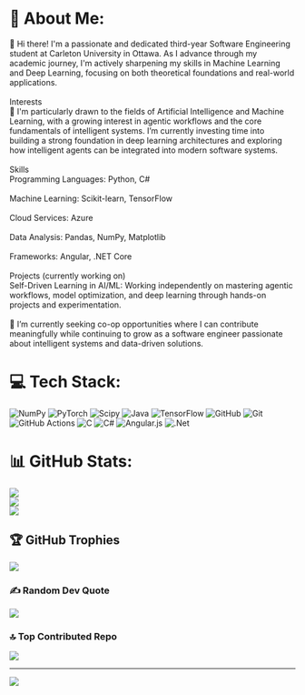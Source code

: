 # 💫 About Me:
👋 Hi there! I'm a passionate and dedicated third-year Software Engineering student at Carleton University in Ottawa. As I advance through my academic journey, I'm actively sharpening my skills in Machine Learning and Deep Learning, focusing on both theoretical foundations and real-world applications.<br><br>Interests<br>🌟 I'm particularly drawn to the fields of Artificial Intelligence and Machine Learning, with a growing interest in agentic workflows and the core fundamentals of intelligent systems. I’m currently investing time into building a strong foundation in deep learning architectures and exploring how intelligent agents can be integrated into modern software systems.<br><br>Skills<br>Programming Languages: Python, C#<br><br>Machine Learning: Scikit-learn, TensorFlow<br><br>Cloud Services: Azure<br><br>Data Analysis: Pandas, NumPy, Matplotlib<br><br>Frameworks: Angular, .NET Core<br><br>Projects (currently working on)<br>Self-Driven Learning in AI/ML: Working independently on mastering agentic workflows, model optimization, and deep learning through hands-on projects and experimentation.<br><br>💼 I’m currently seeking co-op opportunities where I can contribute meaningfully while continuing to grow as a software engineer passionate about intelligent systems and data-driven solutions.


# 💻 Tech Stack:
![NumPy](https://img.shields.io/badge/numpy-%23013243.svg?style=for-the-badge&logo=numpy&logoColor=white) ![PyTorch](https://img.shields.io/badge/PyTorch-%23EE4C2C.svg?style=for-the-badge&logo=PyTorch&logoColor=white) ![Scipy](https://img.shields.io/badge/SciPy-%230C55A5.svg?style=for-the-badge&logo=scipy&logoColor=%white) ![Java](https://img.shields.io/badge/java-%23ED8B00.svg?style=for-the-badge&logo=openjdk&logoColor=white) ![TensorFlow](https://img.shields.io/badge/TensorFlow-%23FF6F00.svg?style=for-the-badge&logo=TensorFlow&logoColor=white) ![GitHub](https://img.shields.io/badge/github-%23121011.svg?style=for-the-badge&logo=github&logoColor=white) ![Git](https://img.shields.io/badge/git-%23F05033.svg?style=for-the-badge&logo=git&logoColor=white) ![GitHub Actions](https://img.shields.io/badge/github%20actions-%232671E5.svg?style=for-the-badge&logo=githubactions&logoColor=white) ![C](https://img.shields.io/badge/c-%2300599C.svg?style=for-the-badge&logo=c&logoColor=white) ![C#](https://img.shields.io/badge/c%23-%23239120.svg?style=for-the-badge&logo=csharp&logoColor=white) ![Angular.js](https://img.shields.io/badge/angular.js-%23E23237.svg?style=for-the-badge&logo=angularjs&logoColor=white) ![.Net](https://img.shields.io/badge/.NET-5C2D91?style=for-the-badge&logo=.net&logoColor=white)
# 📊 GitHub Stats:
![](https://github-readme-stats.vercel.app/api?username=sanizzz&theme=dark&hide_border=false&include_all_commits=false&count_private=false)<br/>
![](https://nirzak-streak-stats.vercel.app/?user=sanizzz&theme=dark&hide_border=false)<br/>
![](https://github-readme-stats.vercel.app/api/top-langs/?username=sanizzz&theme=dark&hide_border=false&include_all_commits=false&count_private=false&layout=compact)

## 🏆 GitHub Trophies
![](https://github-profile-trophy.vercel.app/?username=sanizzz&theme=radical&no-frame=true&no-bg=true&margin-w=4)

### ✍️ Random Dev Quote
![](https://quotes-github-readme.vercel.app/api?type=horizontal&theme=radical)

### 🔝 Top Contributed Repo
![](https://github-contributor-stats.vercel.app/api?username=sanizzz&limit=5&theme=dark&combine_all_yearly_contributions=true)

---
[![](https://visitcount.itsvg.in/api?id=sanizzz&icon=0&color=0)](https://visitcount.itsvg.in)

<!-- Proudly created with GPRM ( https://gprm.itsvg.in ) -->

